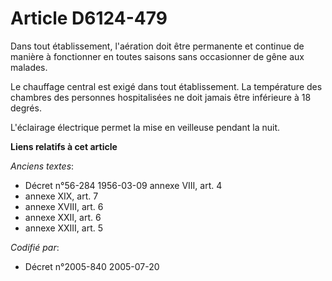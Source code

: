 # Article D6124-479

Dans tout établissement, l'aération doit être permanente et continue de manière à fonctionner en toutes saisons sans
occasionner de gêne aux malades.

Le chauffage central est exigé dans tout établissement. La température des chambres des personnes hospitalisées ne doit
jamais être inférieure à 18 degrés.

L'éclairage électrique permet la mise en veilleuse pendant la nuit.

**Liens relatifs à cet article**

_Anciens textes_:

  - Décret n°56-284 1956-03-09 annexe VIII, art. 4
  - annexe XIX, art. 7
  - annexe XVIII, art. 6
  - annexe XXII, art. 6
  - annexe XXIII, art. 5

_Codifié par_:

  - Décret n°2005-840 2005-07-20
